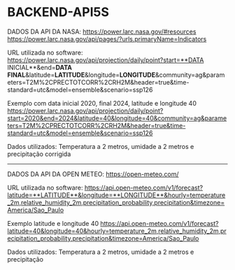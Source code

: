 # BACKEND-API5S

DADOS DA API DA NASA: 
https://power.larc.nasa.gov/#resources
https://power.larc.nasa.gov/api/pages/?urls.primaryName=Indicators

URL utilizada no software:
https://power.larc.nasa.gov/api/projection/daily/point?start=**DATA INICIAL**&end=**DATA FINAL**&latitude=**LATITUDE**&longitude=**LONGITUDE**&community=ag&parameters=T2M%2CPRECTOTCORR%2CRH2M&header=true&time-standard=utc&model=ensemble&scenario=ssp126

Exemplo com data inicial 2020, final 2024, latitude e longitude 40
https://power.larc.nasa.gov/api/projection/daily/point?start=2020&end=2024&latitude=40&longitude=40&community=ag&parameters=T2M%2CPRECTOTCORR%2CRH2M&header=true&time-standard=utc&model=ensemble&scenario=ssp126

Dados utilizados: Temperatura a 2 metros, umidade a 2 metros e precipitação corrigida

---

DADOS DA API DA OPEN METEO: 
https://open-meteo.com/

URL utilizada no software:
https://api.open-meteo.com/v1/forecast?latitude=**LATITUDE**&longitude=**LONGITUDE**&hourly=temperature_2m,relative_humidity_2m,precipitation_probability,precipitation&timezone=America/Sao_Paulo

Exemplo latitude e longitude 40
https://api.open-meteo.com/v1/forecast?latitude=40&longitude=40&hourly=temperature_2m,relative_humidity_2m,precipitation_probability,precipitation&timezone=America/Sao_Paulo

Dados utilizados: Temperatura a 2 metros, umidade a 2 metros e precipitação

